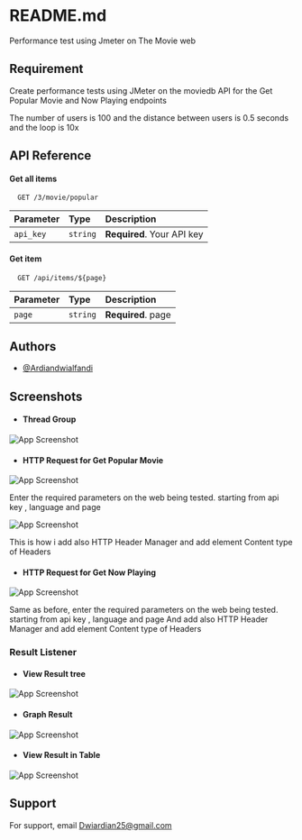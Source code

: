 # README.md

Performance test using Jmeter on The Movie web

## Requirement
Create performance tests using JMeter on the moviedb API for the Get Popular Movie and Now Playing endpoints

The number of users is 100 and the distance between users is 0.5 seconds and the loop is 10x

## API Reference

#### Get all items

```http
  GET /3/movie/popular
```

| Parameter | Type     | Description                |
| :-------- | :------- | :------------------------- |
| `api_key` | `string` | **Required**. Your API key |

#### Get item

```http
  GET /api/items/${page}
```

| Parameter | Type     | Description                       |
| :-------- | :------- | :-------------------------------- |
| `page`      | `string` | **Required**. page  |

## Authors
- [@Ardiandwialfandi](https://www.github.com/Ardiandwialfandi)

## Screenshots

- #### Thread Group
![App Screenshot](https://snipboard.io/vunkPi.jpg)

- #### HTTP Request for Get Popular Movie
![App Screenshot](https://snipboard.io/7TblRB.jpg)

Enter the required parameters on the web being tested. starting from api key , language and page

![App Screenshot](https://snipboard.io/oIB9xt.jpg)

This is how i add also HTTP Header Manager and add element Content type of Headers

- #### HTTP Request for Get Now Playing
![App Screenshot](https://snipboard.io/MsrIj0.jpg)

Same as before, enter the required parameters on the web being tested. starting from api key , language and page And add also HTTP Header Manager and add element Content type of Headers

### Result Listener

- #### View Result tree
![App Screenshot](https://snipboard.io/JoYhDx.jpg)

- #### Graph Result
![App Screenshot](https://snipboard.io/qp3IDl.jpg)

- #### View Result in Table
![App Screenshot](https://snipboard.io/ZPi86b.jpg)

## Support

For support, email Dwiardian25@gmail.com 